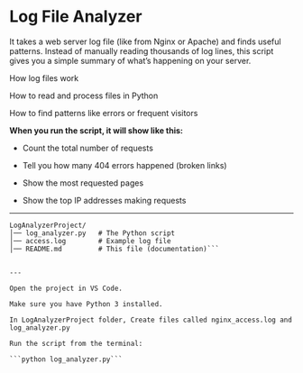 # Log File Analyzer 

It takes a web server log file (like from Nginx or Apache) and finds useful patterns.
Instead of manually reading thousands of log lines, this script gives you a simple summary of what’s happening on your server.

How log files work

How to read and process files in Python

How to find patterns like errors or frequent visitors

**When you run the script, it will show like this:**

- Count the total number of requests

- Tell you how many 404 errors happened (broken links)

- Show the most requested pages

- Show the top IP addresses making requests

---

```Project Files
LogAnalyzerProject/
│── log_analyzer.py   # The Python script
│── access.log        # Example log file
│── README.md         # This file (documentation)```


---

Open the project in VS Code.

Make sure you have Python 3 installed.

In LogAnalyzerProject folder, Create files called nginx_access.log and log_analyzer.py

Run the script from the terminal:

```python log_analyzer.py```




